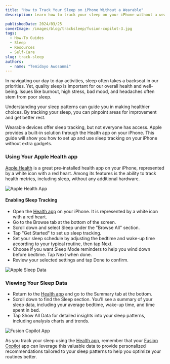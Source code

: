 ```yaml
---
title: "How to Track Your Sleep on iPhone Without a Wearable"
description: Learn how to track your sleep on your iPhone without a wearable device using the built-in Health app.

publishedDate: 2024/03/25
coverImage: /images/blog/tracksleep/fusion-copilot-3.jpg
tags:
  - How-To Guides
  - Sleep
  - Resources
  - Self-Care
slug: track-sleep
authors:
  - name: "Temidayo Awosanmi"
---
```


In navigating our day to day activities, sleep often takes a backseat in our priorities. Yet, quality sleep is important for our overall health and well-being. Issues like burnout, high stress, bad mood, and headaches often stem from poor sleep.

Understanding your sleep patterns can guide you in making healthier choices. By tracking your sleep, you can pinpoint areas for improvement and get better rest.

Wearable devices offer sleep tracking, but not everyone has access. Apple provides a built-in solution through the Health app on your iPhone. This guide will show you how to set up and use sleep tracking on your iPhone without extra gadgets.

### **Using Your Apple Health app**


<a href="https://apps.apple.com/us/app/apple-health/id1242545199" target="_blank">Apple Health</a> is a great pre-installed health app on your iPhone, represented by a white icon with a red heart. Among its features is the ability to track health metrics, including sleep, without any additional hardware.

<img src="/images/blog/tracksleep/fusion-copilot-1.jpg" alt="Apple Health App" data-zoomable />


#### **Enabling Sleep Tracking**

- Open the <a href="https://apps.apple.com/us/app/apple-health/id1242545199" target="_blank">Health app</a> on your iPhone. It is represented by a white icon with a red heart.
- Go to the Browse tab at the bottom of the screen.
- Scroll down and select Sleep under the "Browse All" section.
- Tap "Get Started" to set up sleep tracking.
- Set your sleep schedule by adjusting the bedtime and wake-up time according to your typical routine, then tap Next.
- Choose if you want Sleep Mode reminders to help you wind down before bedtime. Tap Next when done.
- Review your selected settings and tap Done to confirm.

<img src="/images/blog/tracksleep/fusion-copilot-4.jpg" alt="Apple Sleep Data" data-zoomable/>

### **Viewing Your Sleep Data**

- Return to the <a href="https://apps.apple.com/us/app/apple-health/id1242545199" target="_blank">Health app</a> and go to the Summary tab at the bottom.
- Scroll down to find the Sleep section. You'll see a summary of your sleep data, including your average bedtime, wake-up time, and time spent in bed.
- Tap Show All Data for detailed insights into your sleep patterns, including analysis charts and trends.

<img src="/images/blog/tracksleep/App-screenshots.png" alt="Fusion Copilot App" data-zoomable/>

As you track your sleep using the <a href="https://apps.apple.com/us/app/apple-health/id1242545199" target="_blank">Health app</a>, remember that your <a href="https://apps.apple.com/ca/app/fusion-copilot/id6445860500?platform=iphone" target="_blank">Fusion Copilot</a> app can leverage this valuable data to provide personalized recommendations tailored to your sleep patterns to help you optimize your routines better.

